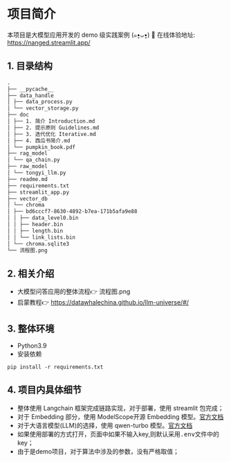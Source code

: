 # 项目简介

本项目是大模型应用开发的 demo 级实践案例 (๑•͈ᴗ•͈)
🥳 在线体验地址: https://nanged.streamlit.app/

## 1. 目录结构

```markdown
.
├── __pycache__
├── data_handle
│ ├── data_process.py
│ └── vector_storage.py
├── doc
│ ├── 1. 简介 Introduction.md
│ ├── 2. 提示原则 Guidelines.md
│ ├── 3. 迭代优化 Iterative.md
│ ├── 4. 西瓜书简介.md
│ └── pumpkin_book.pdf
├── rag_model
│ └── qa_chain.py
├── raw_model
│ └── tongyi_llm.py
├── readme.md
├── requirements.txt
├── streamlit_app.py
├── vector_db
│ └── chroma
│ ├── bd6cccf7-8630-4892-b7ea-171b5afa9e88
│ │ ├── data_level0.bin
│ │ ├── header.bin
│ │ ├── length.bin
│ │ └── link_lists.bin
│ └── chroma.sqlite3
└── 流程图.png

```

## 2. 相关介绍

- 大模型问答应用的整体流程👉 流程图.png
- 启蒙教程👉 https://datawhalechina.github.io/llm-universe/#/

## 3. 整体环境

- Python3.9
- 安装依赖

```shell
pip install -r requirements.txt
```

## 4. 项目内具体细节

- 整体使用 Langchain 框架完成链路实现，对于部署，使用 streamlit 包完成；
- 对于 Embedding 部分，使用 ModelScope开源 Embedding
  模型。[官方文档](https://help.aliyun.com/document_detail/2668336.html)
- 对于大语言模型(LLM)的选择，使用 qwen-turbo
  模型。[官方文档](https://help.aliyun.com/zh/dashscope/developer-reference/api-details)
- 如果使用部署的方式打开，页面中如果不输入key,则默认采用<kbd>.env</kbd>文件中的key；
- 由于是demo项目，对于算法中涉及的参数，没有严格取值；
